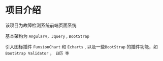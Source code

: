 # 项目介绍

该项目为故障检测系统前端页面系统

基本架构为 `Angular4`，`Jquery` ,  `BootStrap`

引入图标插件 `FunsionChart` 和 `Echarts` , 以及一些`BootStrap` 的插件功能，如 `BootStrap Validator` ， `日历 等`

